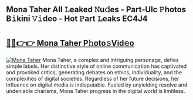 ## Mona Taher All 𝙻eaked 𝙽u𝚍es - Part-UIc 𝙿hotos B𝚒kini 𝚅𝚒deo - Hot 𝙿art 𝙻eaks EC4J4

# <h2><a href="http://ld4uqj.urlbe.top/?page=Mona+Taher">🔗🔗👉👉 Mona Taher P𝚑oto𝚜Vid𝚎o</a></h2>

[![Mona Taher](https://i.imgur.com/eBuTRDB.gif)](http://ld4uqj.urlbe.top/?page=Mona+Taher)
Mona Taher, a complex and intriguing personage, defies simple labels. Her distinctive style of online communication has captivated and provoked critics, generating debates on ethics, individuality, and the complexities of digital societies. Regardless of her future decisions, her influence on digital media is indisputable. Fueled by unyielding resolve and undeniable charisma, Mona Taher progress in the digital world is limitless.
